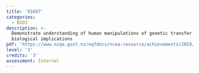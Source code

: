 ```yaml
---
title: '91607'
categories:
  - BIO3
description: >-
  Demonstrate understanding of human manipulations of genetic transfer and its
  biological implications
pdf: 'https://www.nzqa.govt.nz/nqfdocs/ncea-resource/achievements/2019/as91607.pdf'
level: '3'
credits: '3'
assessment: Internal
---
```


